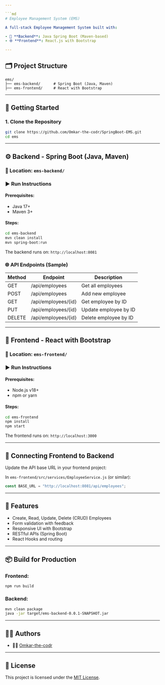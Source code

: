```yaml
---

```md
# Employee Management System (EMS)

A full-stack Employee Management System built with:

- 🔧 **Backend**: Java Spring Boot (Maven-based)
- 🌐 **Frontend**: React.js with Bootstrap

---
```


## 🗂️ Project Structure

```
ems/
├── ems-backend/      # Spring Boot (Java, Maven)
├── ems-frontend/     # React with Bootstrap
```

---

## 🚀 Getting Started

### 1. Clone the Repository

```bash
git clone https://github.com/Omkar-the-codr/SpringBoot-EMS.git
cd ems
```

---

## ⚙️ Backend - Spring Boot (Java, Maven)

### 📁 Location: `ems-backend/`

### ▶️ Run Instructions

#### Prerequisites:
- Java 17+
- Maven 3+

#### Steps:

```bash
cd ems-backend
mvn clean install
mvn spring-boot:run
```

The backend runs on: `http://localhost:8081`

### 🌐 API Endpoints (Sample)

| Method | Endpoint            | Description              |
|--------|---------------------|--------------------------|
| GET    | /api/employees      | Get all employees        |
| POST   | /api/employees      | Add new employee         |
| GET    | /api/employees/{id} | Get employee by ID       |
| PUT    | /api/employees/{id} | Update employee by ID    |
| DELETE | /api/employees/{id} | Delete employee by ID    |

---

## 🎨 Frontend - React with Bootstrap

### 📁 Location: `ems-frontend/`

### ▶️ Run Instructions

#### Prerequisites:
- Node.js v18+
- npm or yarn

#### Steps:

```bash
cd ems-frontend
npm install
npm start
```

The frontend runs on: `http://localhost:3000`

---

## 🔗 Connecting Frontend to Backend

Update the API base URL in your frontend project:

In `ems-frontend/src/services/EmployeeService.js` (or similar):

```js
const BASE_URL = "http://localhost:8081/api/employees";
```

---

## 📝 Features

- Create, Read, Update, Delete (CRUD) Employees
- Form validation with feedback
- Responsive UI with Bootstrap
- RESTful APIs (Spring Boot)
- React Hooks and routing

---

## 📦 Build for Production

### Frontend:

```bash
npm run build
```

### Backend:

```bash
mvn clean package
java -jar target/ems-backend-0.0.1-SNAPSHOT.jar
```

---

## 🙋‍♂️ Authors

- 👨‍💻 [Omkar-the-codr](https://github.com/Omkar-the-codr)

---

## 📄 License

This project is licensed under the [MIT License](LICENSE).

```
